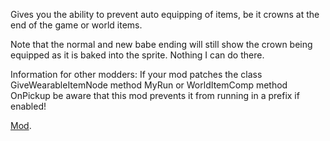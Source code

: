 Gives you the ability to prevent auto equipping of items, be it crowns at the end of the game or world items.

Note that the normal and new babe ending will still show the crown being equipped as it is baked into the sprite. Nothing I can do there.

Information for other modders:
If your mod patches the class GiveWearableItemNode method MyRun or WorldItemComp method OnPickup be aware that this mod prevents it from running in a prefix if enabled!

[Mod](https://steamcommunity.com/sharedfiles/filedetails/?id=3310919238).
